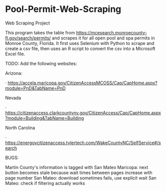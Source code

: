 # Pool-Permit-Web-Scraping
Web Scraping Project

This program takes the table from https://mcesearch.monroecounty-fl.gov/search/permits/ and scrapes it for all open pool and spa permits in Monroe County, Florida.
It first uses Selenium with Python to scrape and create a csv file, then uses an R script to convert the csv into a Microsoft Excel file. 

TODO:
Add the following websites:

Arizona:

·         https://accela.maricopa.gov/CitizenAccessMCOSS/Cap/CapHome.aspx?module=PnD&TabName=PnD

Nevada

·         https://citizenaccess.clarkcountynv.gov/CitizenAccess/Cap/CapHome.aspx?module=Building&TabName=Building

North Carolina

·         https://energovcitizenaccess.tylertech.com/WakeCountyNC/SelfService#/search

BUGS:

Martin County's information is tagged with San Mateo
Maricopa: next button becomes stale because wait times between pages increase with page number
San Mateo: download sometimes fails, use explicit wait
San Mateo: check if filtering actually works
 
